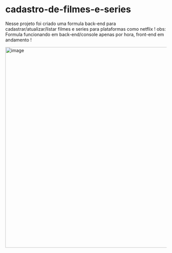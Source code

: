 # cadastro-de-filmes-e-series
Nesse projeto foi criado uma formula back-end para cadastrar/atualizar/listar filmes e series para plataformas como netflix !
obs: Formula funcionando em back-end/console apenas por hora, front-end em andamento !


<img width="628" alt="image" src="https://user-images.githubusercontent.com/95625738/154089489-f7ddd3d4-d958-41a0-9ea0-1cbcb5159374.png">
